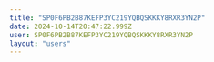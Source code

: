 ```yaml
---
title: "SP0F6PB2B87KEFP3YC219YQBQSKKKY8RXR3YN2P"
date: 2024-10-14T20:47:22.999Z
user: SP0F6PB2B87KEFP3YC219YQBQSKKKY8RXR3YN2P
layout: "users"
---
```

    